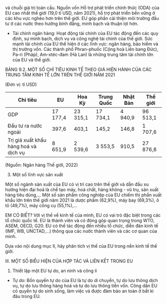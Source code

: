 và chuỗi giá trị toàn cầu. Nguồn vốn Hỗ trợ phát triển chính thức (ODA) của EU cao nhất thế giới (19,0 tỉ USD, năm 2021), hỗ trợ phát triển bền vững ở các khu vực nghèo hơn trên thế giới. EU góp phần cải thiện môi trường đầu tư ở các nước theo hướng bình đẳng, minh bạch và thuận lợi hơn.

- Tài chính ngân hàng: Hoạt động tài chính của EU tác động đến các quy định, sự minh bạch, dịch vụ và công nghệ tài chính của thế giới. Sức mạnh tài chính của EU thể hiện ở các lĩnh vực: ngân hàng, bảo hiểm và thị trường vốn. Các thành phố Phran-phuốc (Cộng hoà Liên bang Đức), Pa-ri (Pháp), Am-xtéc-đam (Hà Lan) là những trung tâm tài chính lớn của EU và thế giới.

BẢNG 9.2. MỘT SỐ CHỈ TIÊU KINH TẾ THEO GIÁ HIỆN HÀNH 
CỦA CÁC TRUNG TÂM KINH TẾ LỚN TRÊN THẾ GIỚI NĂM 2021

(Đơn vị: tỉ USD)

Chi tiêu | EU | Hoa Kỳ | Trung Quốc | Nhật Bản | Thế giới
--- | --- | --- | --- | --- | ---
GDP | 17 177,4 | 23 315,1 | 17 734,1 | 4 940,9 | 96 513,1
Đầu tư ra nước ngoài | 397,6 | 403,1 | 145,2 | 146,8 | 1 707,6
Trị giá xuất khẩu hàng hoá và dịch vụ | 8 651,9 | 2 539,6 | 3 553,5 | 910,5 | 27 876,8

(Nguồn: Ngân hàng Thế giới, 2022)

3. Một số lĩnh vực sản xuất

Một số ngành sản xuất của EU có vị trí cao trên thế giới và dẫn đầu xu hướng hiện đại hoá là chế tạo máy, hoá chất, hàng không - vũ trụ, sản xuất hàng tiêu dùng,... Một số sản phẩm công nghiệp của EU chiếm thị phần xuất khẩu lớn trên thế giới năm 2021 là dược phẩm (62,9%), máy bay (69,3%), ô tô (49,7%), máy công cụ (55,1%),...

EM CÓ BIẾT?
Với vị thế về kinh tế của mình, EU có vai trò đặc biệt trong các tổ chức quốc tế. EU là thành viên và có đóng góp quan trọng trong WTO, ASEM, OECD, G20. EU có thể tác động đến nhiều tổ chức, diễn đàn kinh tế (IMF, WB, UNCTAD,...) thông qua các nước thành viên và các cơ quan của mình.

Dựa vào nội dung mục II, hãy phân tích vị thế của EU trong nền kinh tế thế giới.

III. MỘT SỐ BIỂU HIỆN CỦA HỢP TÁC VÀ LIÊN KẾT TRONG EU

1. Thiết lập một EU tự do, an ninh và công lí

- Tự do: Bốn quyền tự do của EU là tự do di chuyển, tự do lưu thông dịch vụ, tự do lưu thông hàng hoá và tự do lưu thông tiền vốn. Công dân EU có quyền tự do sinh sống, làm việc và được đảm bảo an toàn ở bất kì đâu trong EU.